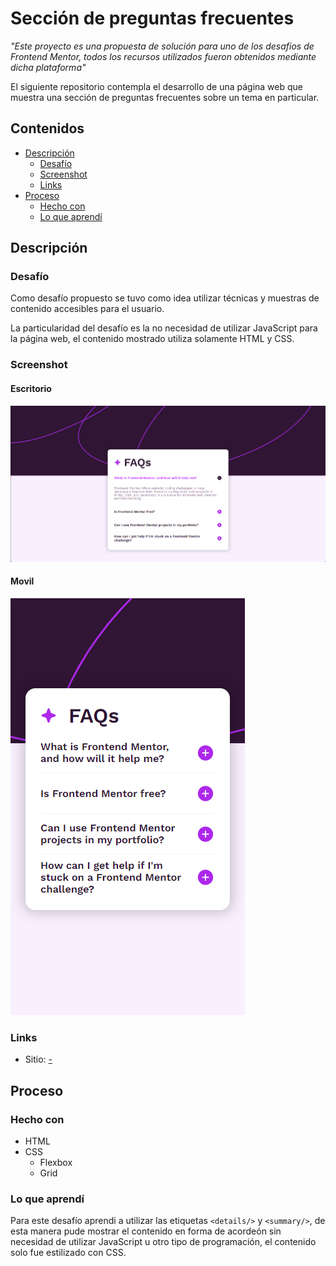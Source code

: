 # Sección de preguntas frecuentes

_"Este proyecto es una propuesta de solución para uno de los desafios de Frontend Mentor, todos los recursos utilizados fueron obtenidos mediante dicha plataforma"_ 

El siguiente repositorio contempla el desarrollo de una página web que muestra una sección de preguntas frecuentes sobre un tema en particular.

## Contenidos

- [Descripción](#descripción)
  - [Desafío](#desafío)
  - [Screenshot](#screenshot)
  - [Links](#links)
- [Proceso](#proceso)
  - [Hecho con](#hecho-con)
  - [Lo que aprendí](#lo-que-aprendí)

## Descripción

### Desafío

Como desafío propuesto se tuvo como idea utilizar técnicas y muestras de contenido accesibles para el usuario.

La particularidad del desafío es la no necesidad de utilizar JavaScript para la página web, el contenido mostrado utiliza solamente HTML y CSS.

### Screenshot

#### Escritorio
![](./assets/images/example-desktop.png)

#### Movil
![](./assets/images/example-mobile.png)

### Links

- Sitio: [-](#)

## Proceso

### Hecho con

- HTML
- CSS
  - Flexbox
  - Grid

### Lo que aprendí

Para este desafío aprendi a utilizar las etiquetas ```<details/>``` y ```<summary/>```, de esta manera pude mostrar el contenido en forma de acordeón sin necesidad de utilizar JavaScript u otro tipo de programación, el contenido solo fue estilizado con CSS.